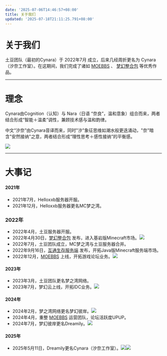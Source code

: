 ```yaml
---
date: '2025-07-06T14:46:57+08:00'
title: 关于我们
updated: '2025-07-18T21:11:25.791+08:00'
---
```

# 关于我们

土豆团队（最初的Cynara）于 2022年7月 成立，后来几经周折更名为 Cynara（汐奈工作室）。在这期间，我们完成了诸如 [MOEBBS](https://www.hvhbbs.cc/) 、 [梦幻整合包](https://pack.fkme.cyou/#/) 等优秀作品。

---

# 理念

Cynara由Cognition（认知）与 Nara（日语 “奈良”，温和意象）组合而来，两者结合形成“智能＋温柔”调性，兼顾技术感与温和韵律。

中文“汐奈”由Cynara音译而来，同时"汐"象征思维如潮水般更迭涌动，"奈"暗含"安然接纳"之意，两者结合形成“理性思考＋感性接纳”的平衡感。

![](https://cdn.jsdelivr.net/gh/sorasakuyu/Pic/Cynara/Cynara.svg)

---

# 大事记

#### 2021年

* 2021年7月，Helloxxb服务器开服。
* 2021年12月，Helloxxb服务器更名MC梦之湾。

### 2022年

* 2022年4月，土豆服务器开服。
* 2022年4月30日，[梦幻整合包](https://pack.fkme.cyou/#/) 发布，进入基岩版Minecraft市场。![](https://cdn.jsdelivr.net/gh/sorasakuyu/Pic/Cynara/整合包.png)
* 2022年7月，土豆团队成立，MC梦之湾与土豆服务器合并。
* 2022年9月16日，[互通生存服务端](https://www.minebbs.com/resources/paper-new.4663/) 发布，开拓Java版Minecraft服务端市场。
* 2022年12月，[MOEBBS](https://www.hvhbbs.cc/) 上线，开拓游戏论坛业务。![](https://cdn.jsdelivr.net/gh/sorasakuyu/Pic/Cynara/MoeLogo.svg)

#### 2023年

* 2023年3月，土豆团队更名梦之湾网络。
* 2023年7月，梦幻云上线，开拓IDC业务。![](https://cdn.jsdelivr.net/gh/sorasakuyu/Pic/Cynara/B78AC5C7E51E011FA4A9FF43EBD933F7.png)

#### 2024年

* 2024年2月，梦之湾网络更名梦幻彼岸。![](https://cdn.jsdelivr.net/gh/sorasakuyu/Pic/Cynara/梦幻彼岸小.svg)
* 2024年4月，重整 [MOEBBS](https://www.hvhbbs.cc/) 运营团队，论坛活跃度UPUP。
* 2024年7月，梦幻彼岸更名Dreamily。![](https://cdn.jsdelivr.net/gh/sorasakuyu/Pic/Cynara/Dreamily.svg)

#### 2025年

* 2025年5月11日，Dreamily更名Cynara（汐奈工作室）。![](https://cdn.jsdelivr.net/gh/sorasakuyu/Pic/Cynara/Cynara.svg)![](https://cdn.jsdelivr.net/gh/sorasakuyu/Pic/Cynara/Cynara竖.svg)
